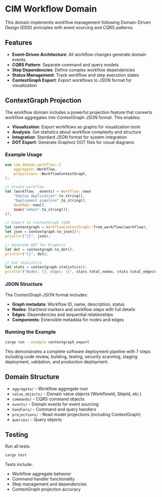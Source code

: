 # CIM Workflow Domain

This domain implements workflow management following Domain-Driven Design (DDD) principles with event sourcing and CQRS patterns.

## Features

- **Event-Driven Architecture**: All workflow changes generate domain events
- **CQRS Pattern**: Separate command and query models
- **Step Dependencies**: Define complex workflow dependencies
- **Status Management**: Track workflow and step execution states
- **ContextGraph Export**: Export workflows to JSON format for visualization

## ContextGraph Projection

The workflow domain includes a powerful projection feature that converts workflow aggregates into ContextGraph JSON format. This enables:

- **Visualization**: Export workflows as graphs for visualization tools
- **Analysis**: Get statistics about workflow complexity and structure
- **Integration**: Standard JSON format for system integration
- **DOT Export**: Generate Graphviz DOT files for visual diagrams

### Example Usage

```rust
use cim_domain_workflow::{
    aggregate::Workflow,
    projections::WorkflowContextGraph,
};

// Create workflow
let (workflow, _events) = Workflow::new(
    "Deploy Application".to_string(),
    "Deployment pipeline".to_string(),
    HashMap::new(),
    Some("admin".to_string()),
)?;

// Export to ContextGraph JSON
let contextgraph = WorkflowContextGraph::from_workflow(&workflow);
let json = contextgraph.to_json()?;
println!("{}", json);

// Generate DOT for Graphviz
let dot = contextgraph.to_dot();
println!("{}", dot);

// Get statistics
let stats = contextgraph.statistics();
println!("Nodes: {}, Edges: {}", stats.total_nodes, stats.total_edges);
```

### JSON Structure

The ContextGraph JSON format includes:

- **Graph metadata**: Workflow ID, name, description, status
- **Nodes**: Start/end markers and workflow steps with full details
- **Edges**: Dependencies and sequential relationships
- **Components**: Extensible metadata for nodes and edges

### Running the Example

```bash
cargo run --example contextgraph_export
```

This demonstrates a complete software deployment pipeline with 7 steps including code review, building, testing, security scanning, staging deployment, validation, and production deployment.

## Domain Structure

- `aggregate/` - Workflow aggregate root
- `value_objects/` - Domain value objects (WorkflowId, StepId, etc.)
- `commands/` - CQRS command objects
- `events/` - Domain events for event sourcing
- `handlers/` - Command and query handlers
- `projections/` - Read model projections (including ContextGraph)
- `queries/` - Query objects

## Testing

Run all tests:

```bash
cargo test
```

Tests include:
- Workflow aggregate behavior
- Command handler functionality
- Step management and dependencies
- ContextGraph projection accuracy 